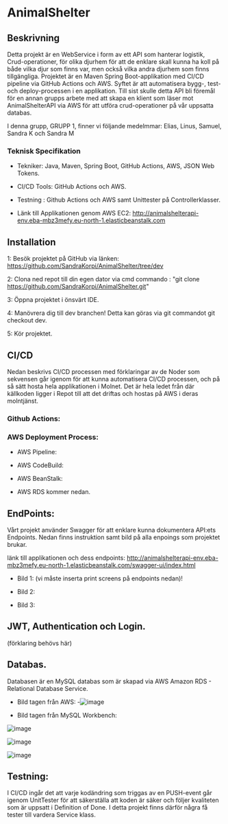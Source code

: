 # AnimalShelter

## Beskrivning
Detta projekt är en WebService i form av ett API som hanterar logistik, Crud-operationer, för olika djurhem för att de enklare skall kunna ha koll på både vilka djur som finns var, men också vilka andra djurhem som finns tillgängliga.
Projektet är en Maven Spring Boot-applikation med CI/CD pipeline via GitHub Actions och AWS. Syftet är att automatisera bygg-, test- och deploy-processen i en applikation.
Till sist skulle detta API bli föremål för en annan grupps arbete med att skapa en klient som läser mot AnimalShelterAPI via AWS för att utföra crud-operationer på vår uppsatta databas.

I denna grupp, GRUPP 1, finner vi följande medelmmar:
Elias, Linus, Samuel, Sandra K och Sandra M

### Teknisk Specifikation
- Tekniker: Java, Maven, Spring Boot, GitHub Actions, AWS, JSON Web Tokens.
- CI/CD Tools: GitHub Actions och AWS.
- Testning : Github Actions och AWS samt Unittester på Controllerklasser.

- Länk till Applikationen genom AWS EC2: http://animalshelterapi-env.eba-mbz3mefy.eu-north-1.elasticbeanstalk.com


## Installation
1: Besök projektet på GitHub via länken: https://github.com/SandraKorpi/AnimalShelter/tree/dev

2: Clona ned repot till din egen dator via cmd commando : "git clone https://github.com/SandraKorpi/AnimalShelter.git"

3: Öppna projektet i önsvärt IDE.

4: Manövrera dig till dev branchen! Detta kan göras via git commandot git checkout dev.

5: Kör projektet.


## CI/CD
Nedan beskrivs CI/CD processen med förklaringar av de Noder som sekvensen går igenom för att kunna automatisera CI/CD processen, och på så sätt hosta hela applikationen i Molnet. Det är hela ledet från där källkoden ligger i Repot till att det driftas och hostas på AWS i deras molntjänst.

### Github Actions:


### AWS Deployment Process:

- AWS Pipeline:


- AWS CodeBuild:


- AWS BeanStalk:


- AWS RDS kommer nedan.


## EndPoints:
Vårt projekt använder Swagger för att enklare kunna dokumentera API:ets Endpoints. Nedan finns instruktion samt bild på alla enpoings som projektet brukar.

  länk till applikationen och dess endpoints:  http://animalshelterapi-env.eba-mbz3mefy.eu-north-1.elasticbeanstalk.com/swagger-ui/index.html

- Bild 1: (vi måste inserta print screens på endpoints nedan)!

- Bild 2:

- Bild 3:

## JWT, Authentication och Login.
(förklaring behövs här)

## Databas.
Databasen är en MySQL databas som är skapad via AWS Amazon RDS - Relational Database Service.

- Bild tagen från AWS:
-![image](https://github.com/user-attachments/assets/6098c403-88ac-43ee-92ab-b66258624e11)

- Bild tagen från MySQL Workbench:

 ![image](https://github.com/user-attachments/assets/d2bfc7f1-a6a4-425c-9929-7636163e3a0e)

![image](https://github.com/user-attachments/assets/3cb667d0-933a-4994-a448-93a377cd9f89)

![image](https://github.com/user-attachments/assets/1429594f-520b-42fb-a85c-c2f03cac353c)


## Testning:
I CI/CD ingår det att varje kodändring som triggas av en PUSH-event går igenom UnitTester för att säkerställa att koden är säker och följer kvaliteten som är uppsatt i Definition of Done. I detta projekt finns därför några få tester till vardera Service klass.

